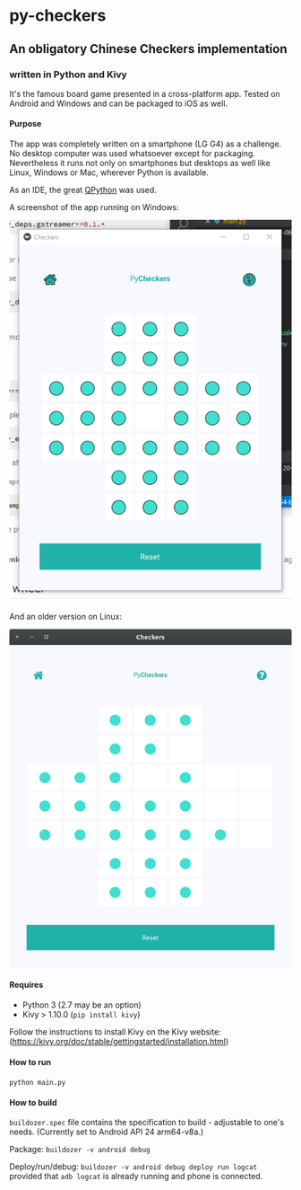 # py-checkers

## An obligatory Chinese Checkers implementation ##

### written in Python and Kivy ###

It's the famous board game presented in a cross-platform app. Tested on Android and Windows and can be packaged to iOS as well.

#### Purpose ####

The app was completely written on a smartphone (LG G4) as a challenge. No desktop computer was used whatsoever except for packaging. Nevertheless it runs not only on smartphones but desktops as well like Linux, Windows or Mac, wherever Python is available.

As an IDE, the great [QPython](http://www.qpython.com/) was used.

A screenshot of the app running on Windows:

![Windows screenshot](https://raw.githubusercontent.com/auxiliaire/py-checkers/master/PyCheckers%202020-04-14%2012-05-00.png)

And an older version on Linux:

![Linux screenshot](https://raw.githubusercontent.com/auxiliaire/py-checkers/master/PyCheckers%202018-03-06%2020-52-34.png)

#### Requires ####

* Python 3 (2.7 may be an option)
* Kivy > 1.10.0 (`pip install kivy`)

Follow the instructions to install Kivy on the Kivy website: (https://kivy.org/doc/stable/gettingstarted/installation.html)

#### How to run ####

`python main.py`

#### How to build ####

`buildozer.spec` file contains the specification to build - adjustable to one's needs. (Currently set to Android API 24 arm64-v8a.)

Package: `buildozer -v android debug`

Deploy/run/debug: `buildozer -v android debug deploy run logcat` provided that `adb logcat` is already running and phone is connected.
